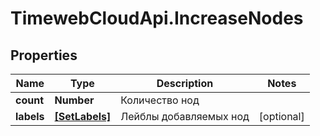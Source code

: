 # TimewebCloudApi.IncreaseNodes

## Properties

Name | Type | Description | Notes
------------ | ------------- | ------------- | -------------
**count** | **Number** | Количество нод | 
**labels** | [**[SetLabels]**](SetLabels.md) | Лейблы добавляемых нод | [optional] 


